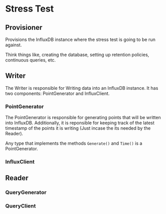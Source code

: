 # Stress Test

## Provisioner
Provisions the InfluxDB instance where the stress test is going to be run against.

Think things like, creating the database, setting up retention policies, continuous queries, etc.

## Writer
The Writer is responsible for Writing data into an InfluxDB instance. It has two components: PointGenerator and InfluxClient.

### PointGenerator
The PointGenerator is responsible for generating points that will be written into InfluxDB. Additionally, it is reponsible for keeping track of the latest timestamp of the points it is writing (Just incase the its needed by the Reader).

Any type that implements the methods `Generate()` and `Time()` is a PointGenerator.

### InfluxClient


## Reader
### QueryGenerator
### QueryClient

